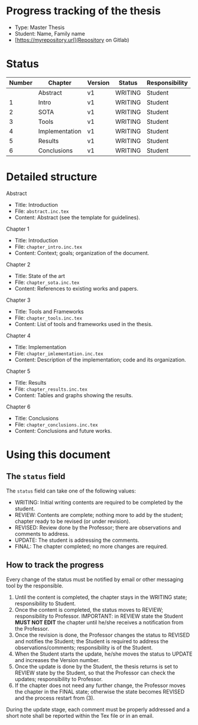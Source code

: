 # Progress tracking of the thesis

- Type: Master Thesis
- Student: Name, Family name
- [https://myrepository.url](Repository on Gitlab)

# Status

Number | Chapter        | Version | Status  | Responsibility
------ | -------------- | ------- | ------- | --------------
       | Abstract       | v1      | WRITING | Student
1      | Intro          | v1      | WRITING | Student
2      | SOTA           | v1      | WRITING | Student
3      | Tools          | v1      | WRITING | Student
4      | Implementation | v1      | WRITING | Student
5      | Results        | v1      | WRITING | Student
6      | Conclusions    | v1      | WRITING | Student

# Detailed structure

Abstract
- Title: Introduction
- File: `abstract.inc.tex`
- Content: Abstract (see the template for guidelines).

Chapter 1
- Title: Introduction
- File: `chapter_intro.inc.tex`
- Content: Context; goals; organization of the document.

Chapter 2
- Title: State of the art
- File: `chapter_sota.inc.tex`
- Content: References to existing works and papers.

Chapter 3
- Title: Tools and Frameworks
- File: `chapter_tools.inc.tex`
- Content: List of tools and frameworks used in the thesis.

Chapter 4
- Title: Implementation
- File: `chapter_imlementation.inc.tex`
- Content: Description of the implementation; code and its organization.

Chapter 5
- Title: Results
- File: `chapter_results.inc.tex`
- Content: Tables and graphs showing the results.

Chapter 6
- Title: Conclusions
- File: `chapter_conclusions.inc.tex`
- Content: Conclusions and future works.

# Using this document

## The `status` field

The `status` field can take one of the following values:

- WRITING: Initial writing contents are required to be completed by the student.
- REVIEW: Contents are complete; nothing more to add by the student; chapter ready to be revised (or under revision).
- REVISED: Review done by the Professor; there are observations and comments to address.
- UPDATE: The student is addressing the comments.
- FINAL: The chapter completed; no more changes are required.
	
## How to track the progress
      
Every change of the status must be notified by email or other messaging tool by the responsible.

1. Until the content is completed, the chapter stays in the WRITING state; responsibility to Student.
2. Once the content is completed, the status moves to REVIEW; responsibility to Professor. IMPORTANT: in REVIEW state the Student **MUST NOT EDIT** the chapter until he/she receives a notification from the Professor.
3. Once the revision is done, the Professor changes the status to REVISED and notifies the Student; the Student is required to address the observations/comments; responsibility is of the Student.
4. When the Student starts the update, he/she moves the status to UPDATE and increases the Version number.
5. Once the update is done by the Student, the thesis returns is set to REVIEW state by the Student, so that the Professor can check the updates; responsibility to Professor.
6. If the chapter does not need any further change, the Professor moves the chapter in the FINAL state; otherwise the state becomes REVISED and the process restart from (3).

During the update stage, each comment must be properly addressed and a short note shall be reported within the Tex file or in an email.

